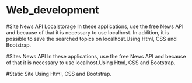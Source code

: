 # Web_development

#Site News API Localstorage
In these applications, use the free News API and because of that it is necessary to use localhost. In addition, it is possible to save the searched topics on localhost.Using Html, CSS and Bootstrap.

#Sites News API
In these applications, use the free News API and because of that it is necessary to use localhost.Using Html, CSS and Bootstrap.

#Static Site
Using Html, CSS and Bootstrap.
